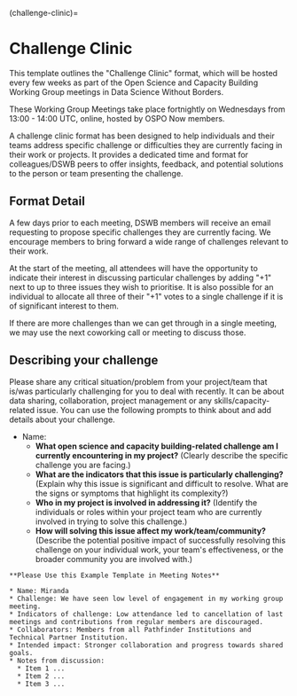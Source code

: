(challenge-clinic)=
# Challenge Clinic

This template outlines the "Challenge Clinic" format, which will be hosted every few weeks as part of the Open Science and Capacity Building Working Group meetings in Data Science Without Borders.

These Working Group Meetings take place fortnightly on Wednesdays from 13:00 - 14:00 UTC, online, hosted by OSPO Now members.

A challenge clinic format has been designed to help individuals and their teams address specific challenge or difficulties they are currently facing in their work or projects.
It provides a dedicated time and format for colleagues/DSWB peers to offer insights, feedback, and potential solutions to the person or team presenting the challenge.

## Format Detail

A few days prior to each meeting, DSWB members will receive an email requesting to propose specific challenges they are currently facing.
We encourage members to bring forward a wide range of challenges relevant to their work.

At the start of the meeting, all attendees will have the opportunity to indicate their interest in discussing particular challenges by adding "+1" next to up to three issues they wish to prioritise.
It is also possible for an individual to allocate all three of their "+1" votes to a single challenge if it is of significant interest to them.

If there are more challenges than we can get through in a single meeting, we may use the next coworking call or meeting to discuss those.

## Describing your challenge

Please share any critical situation/problem from your project/team that is/was particularly challenging for you to deal with recently. It can be about data sharing, collaboration, project management or any skills/capacity-related issue. You can use the following prompts to think about and add details about your challenge. 

* Name:
  * **What open science and capacity building-related challenge am I currently encountering in my project?** (Clearly describe the specific challenge you are facing.)
  * **What are the indicators that this issue is particularly challenging?** (Explain why this issue is significant and difficult to resolve. What are the signs or symptoms that highlight its complexity?)
  * **Who in my project is involved in addressing it?** (Identify the individuals or roles within your project team who are currently involved in trying to solve this challenge.)
  * **How will solving this issue affect my work/team/community?** (Describe the potential positive impact of successfully resolving this challenge on your individual work, your team's effectiveness, or the broader community you are involved with.)

```{note}
**Please Use this Example Template in Meeting Notes**

* Name: Miranda
* Challenge: We have seen low level of engagement in my working group meeting.
* Indicators of challenge: Low attendance led to cancellation of last meetings and contributions from regular members are discouraged.
* Collaborators: Members from all Pathfinder Institutions and Technical Partner Institution.
* Intended impact: Stronger collaboration and progress towards shared goals.
* Notes from discussion:
  * Item 1 ...
  * Item 2 ...
  * Item 3 ...

```
